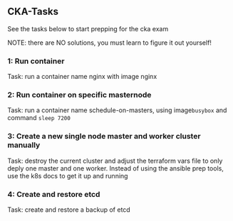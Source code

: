 ## CKA-Tasks
See the tasks below to start prepping for the cka exam

NOTE: there are NO solutions, you must learn to figure it out yourself!

### 1: Run container
Task: run a container name nginx with image nginx

### 2: Run container on specific masternode
Task: run a container name schedule-on-masters, using image```busybox``` and command ```sleep 7200```

### 3: Create a new single node master and worker cluster manually
Task: destroy the current cluster and adjust the terraform vars file to only deply one master and one worker. Instead of using the ansible prep tools, use the k8s docs to get it up and running

### 4: Create and restore etcd
Task: create and restore a backup of etcd
